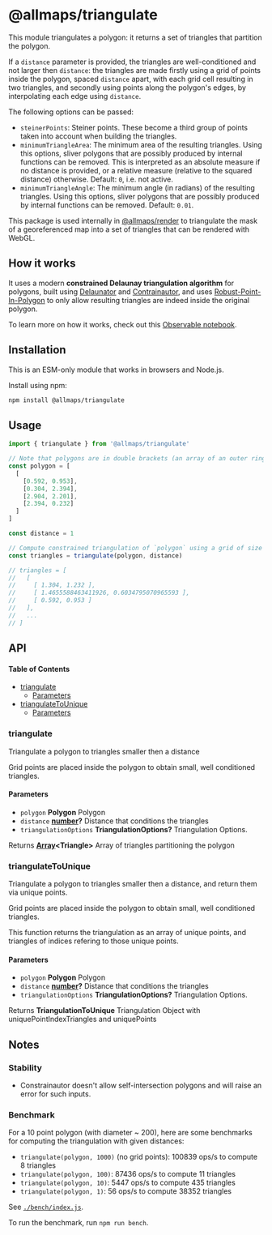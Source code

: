 # @allmaps/triangulate

This module triangulates a polygon: it returns a set of triangles that partition the polygon.

If a `distance` parameter is provided, the triangles are well-conditioned and not larger then `distance`: the triangles are made firstly using a grid of points inside the polygon, spaced `distance` apart, with each grid cell resulting in two triangles, and secondly using points along the polygon's edges, by interpolating each edge using `distance`.

The following options can be passed:

*   `steinerPoints`: Steiner points. These become a third group of points taken into account when building the triangles.
*   `minimumTriangleArea`: The minimum area of the resulting triangles. Using this options, sliver polygons that are possibly produced by internal functions can be removed. This is interpreted as an absolute measure if no distance is provided, or a relative measure (relative to the squared distance) otherwise. Default: `0`, i.e. not active.
*   `minimumTriangleAngle`: The minimum angle (in radians) of the resulting triangles. Using this options, sliver polygons that are possibly produced by internal functions can be removed. Default: `0.01`.

This package is used internally in [@allmaps/render](../../packages/render/) to triangulate the mask of a georeferenced map into a set of triangles that can be rendered with WebGL.

## How it works

It uses a modern **constrained Delaunay triangulation algorithm** for polygons, built using [Delaunator](https://github.com/mapbox/delaunator) and [Contrainautor](https://github.com/kninnug/Constrainautor), and uses [Robust-Point-In-Polygon](https://github.com/mikolalysenko/robust-point-in-polygon/tree/master) to only allow resulting triangles are indeed inside the original polygon.

To learn more on how it works, check out this [Observable notebook](https://observablehq.com/d/efde1d04f1a9bc17).

## Installation

This is an ESM-only module that works in browsers and Node.js.

Install using npm:

```sh
npm install @allmaps/triangulate
```

## Usage

```js
import { triangulate } from '@allmaps/triangulate'

// Note that polygons are in double brackets (an array of an outer ring, and possibly inner rings if there are holes) and their rings are not round-trip (the first coordinate is not repeated at the and)
const polygon = [
  [
    [0.592, 0.953],
    [0.304, 2.394],
    [2.904, 2.201],
    [2.394, 0.232]
  ]
]

const distance = 1

// Compute constrained triangulation of `polygon` using a grid of size `distance`
const triangles = triangulate(polygon, distance)

// triangles = [
//   [
//     [ 1.304, 1.232 ],
//     [ 1.4655588463411926, 0.6034795070965593 ],
//     [ 0.592, 0.953 ]
//   ],
//   ...
// ]
```

## API

<!-- Generated by documentation.js. Update this documentation by updating the source code. -->

#### Table of Contents

*   [triangulate](#triangulate)
    *   [Parameters](#parameters)
*   [triangulateToUnique](#triangulatetounique)
    *   [Parameters](#parameters-1)

### triangulate

Triangulate a polygon to triangles smaller then a distance

Grid points are placed inside the polygon to obtain small, well conditioned triangles.

#### Parameters

*   `polygon` **Polygon** Polygon
*   `distance` **[number](https://developer.mozilla.org/docs/Web/JavaScript/Reference/Global_Objects/Number)?** Distance that conditions the triangles
*   `triangulationOptions` **TriangulationOptions?** Triangulation Options.

Returns **[Array](https://developer.mozilla.org/docs/Web/JavaScript/Reference/Global_Objects/Array)\<Triangle>** Array of triangles partitioning the polygon

### triangulateToUnique

Triangulate a polygon to triangles smaller then a distance, and return them via unique points.

Grid points are placed inside the polygon to obtain small, well conditioned triangles.

This function returns the triangulation as an array of unique points, and triangles of indices refering to those unique points.

#### Parameters

*   `polygon` **Polygon** Polygon
*   `distance` **[number](https://developer.mozilla.org/docs/Web/JavaScript/Reference/Global_Objects/Number)?** Distance that conditions the triangles
*   `triangulationOptions` **TriangulationOptions?** Triangulation Options.

Returns **TriangulationToUnique** Triangulation Object with uniquePointIndexTriangles and uniquePoints

## Notes

### Stability

*   Constrainautor doesn't allow self-intersection polygons and will raise an error for such inputs.

### Benchmark

For a 10 point polygon (with diameter ~ 200), here are some benchmarks for computing the triangulation with given distances:

*   `triangulate(polygon, 1000)` (no grid points): 100839 ops/s to compute 8 triangles
*   `triangulate(polygon, 100)`: 87436 ops/s to compute 11 triangles
*   `triangulate(polygon, 10)`: 5447 ops/s to compute 435 triangles
*   `triangulate(polygon, 1)`: 56 ops/s to compute 38352 triangles

See [`./bench/index.js`](`./bench/index.js`).

To run the benchmark, run `npm run bench`.
